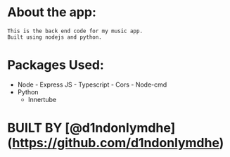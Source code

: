 # About the app:

    This is the back end code for my music app.
    Built using nodejs and python.

# Packages Used:

- Node - Express JS - Typescript - Cors - Node-cmd
- Python
  - Innertube

# BUILT BY [@d1ndonlymdhe] (https://github.com/d1ndonlymdhe)

